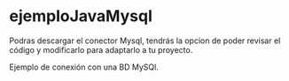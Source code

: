 # ejemploJavaMysql

Podras descargar el conector Mysql, tendrás la opcion de poder revisar el código y modificarlo para adaptarlo a tu proyecto.

Ejemplo de conexión con una BD MySQl.
